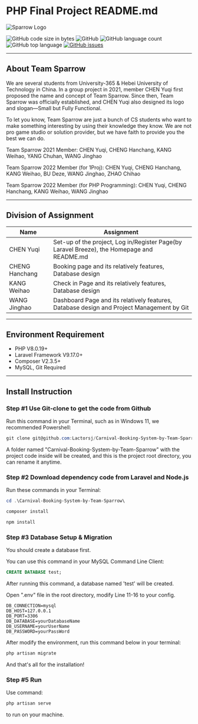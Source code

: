 # PHP Final Project README.md

![Sparrow Logo](https://i-s2.328888.xyz/2022/06/29/62bc68d9c4c00.png)


![GitHub code size in bytes](https://img.shields.io/github/languages/code-size/Lactorsj/Carnival-Booking-System-by-Team-Sparrow)
![GitHub](https://img.shields.io/github/license/Lactorsj/Carnival-Booking-System-by-Team-Sparrow)
![GitHub language count](https://img.shields.io/github/languages/count/Lactorsj/Carnival-Booking-System-by-Team-Sparrow)
![GitHub top language](https://img.shields.io/github/languages/top/Lactorsj/Carnival-Booking-System-by-Team-Sparrow)
[![GitHub issues](https://img.shields.io/github/issues/Lactorsj/Carnival-Booking-System-by-Team-Sparrow)](https://github.com/Lactorsj/Carnival-Booking-System-by-Team-Sparrow/issues)

---

## About Team Sparrow

We are several students from University-365 & Hebei University of Technology in China. In a group project in 2021, member CHEN Yuqi first proposed the name and concept of Team Sparrow. Since then, Team Sparrow was officially established, and CHEN Yuqi also designed its logo and slogan—Small but Fully Functional.

To let you know, Team Sparrow are just a bunch of CS students who want to make something interesting by using their knowledge they know. We are not pro game studio or solution provider, but we have faith to provide you the best we can do.

Team Sparrow 2021 Member: CHEN Yuqi, CHENG Hanchang, KANG Weihao, YANG Chuhan, WANG Jinghao

Team Sparrow 2022 Member (for 1Proj): CHEN Yuqi, CHENG Hanchang, KANG Weihao, BU Deze, WANG Jinghao, ZHAO Chihao

Team Sparrow 2022 Member (for PHP Programming): CHEN Yuqi, CHENG Hanchang, KANG Weihao, WANG Jinghao

---

## Division of Assignment

|Name   | Assignment|
| ---   | --- |
|CHEN Yuqi| Set-up of the project, Log in/Register Page(by Laravel Breeze), the Homepage and README.md|
|CHENG Hanchang|Booking page and its relatively features, Database design|
|KANG Weihao|Check in Page and its relatively features, Database design|
|WANG Jinghao|Dashboard Page and its relatively features, Database design and Project Management by Git|

---

## Environment Requirement

 - PHP V8.0.19+
 - Laravel Framework V9.17.0+
 - Composer V2.3.5+
 - MySQL, Git Required

---

## Install Instruction

### Step #1 Use Git-clone to get the code from Github

Run this command in your Terminal, such as in Windows 11, we recommended Powershell:

```powershell
git clone git@github.com:Lactorsj/Carnival-Booking-System-by-Team-Sparrow.git
```

A folder named "Carnival-Booking-System-by-Team-Sparrow" with the project code inside will be created, and this is the project root directory, you can rename it anytime.

### Step #2 Download dependency code from Laravel and Node.js

Run these commands in your Terminal:

```powershell
cd .\Carnival-Booking-System-by-Team-Sparrow\

composer install

npm install
```

### Step #3 Database Setup & Migration

You should create a database first. 

You can use this command in your MySQL Command Line Client:

```sql
CREATE DATABASE test;
```

After running this command, a database named 'test' will be created.

Open ".env" file in the root directory, modify Line 11-16 to your config.

```
DB_CONNECTION=mysql
DB_HOST=127.0.0.1
DB_PORT=3306
DB_DATABASE=yourDatabaseName
DB_USERNAME=yourUserName
DB_PASSWORD=yourPassWord
```

After modify the environment, run this command below in your terminal:

```powershell
php artisan migrate
```

And that's all for the installation!


### Step #5 Run
Use command:

```powershell
php artisan serve
```
 to run on your machine.
